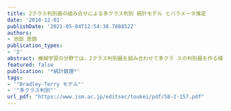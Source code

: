 ```yaml
---
title: 2クラス判別器の組み合せによる多クラス判別 統計モデル とパラメータ推定
date: '2010-12-01'
publishDate: '2021-05-04T12:54:38.788852Z'
authors:
- 池田 思朗
publication_types:
- '2'
abstract: 機械学習の分野では，2クラス判別器を組み合わせて多クラ スの判別器を作る様々な試みがなされている．Error Correcting Output Codes (ECOC) と呼ばれる方法が頻繁に 用いれているが，それぞれの2クラス判別器が軟判定を返す 場合には ECOC の他にもBradley-Terry (BT) モデルを用い る方法が提案されている．本稿ではこのBTモデルを用いる 組み合わせ法を統計モデルとして考え，既存の方法の改善 法のひとつを示す．
featured: false
publication: '*統計数理*'
tags:
- '"Bradley-Terry モデル"'
- '"多クラス判別"'
url_pdf: "https://www.ism.ac.jp/editsec/toukei/pdf/58-2-157.pdf"
---
```

